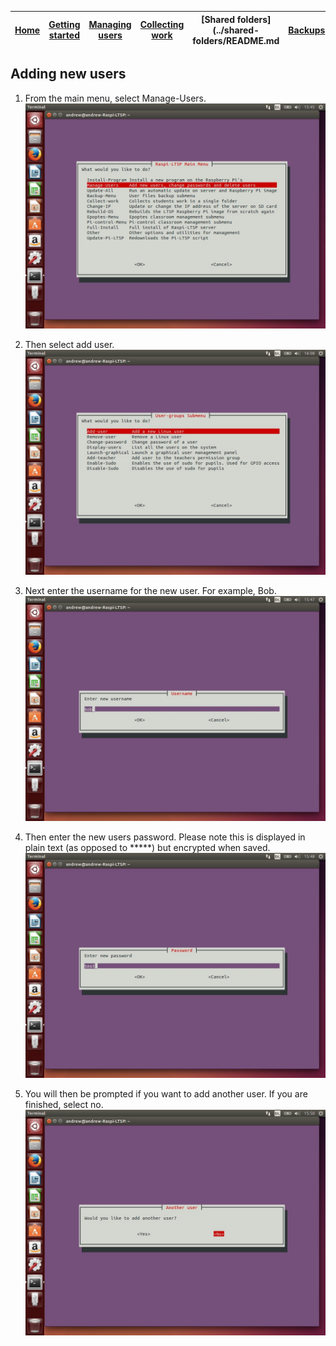 [Home](../README.md)    | [Getting started](../installation/getting-started.md)     | [Managing users](../manage-users/README.md) | [Collecting work](../collect-work.md) | [Shared folders](../shared-folders/README.md | [Backups](../backups/README.md) | [Advanced options](../advanced/README.md) 
| :-----------: |:-------------:| :-----:| :-----:| :-----:| :-----:| :-----:| 


Adding new users
----

1.  From the main menu, select Manage-Users.
    ![](../images/image41.jpeg)

2.  Then select add user. ![](../images/image42.jpeg)

3.  Next enter the username for the new user. For example, Bob.
    ![](../images/image43.jpeg)

4.  Then enter the new users password. Please note this is displayed in
    plain text (as opposed to \*\*\*\*\*) but encrypted when saved.
    ![](../images/image44.jpeg)

5.  You will then be prompted if you want to add another user. If you
    are finished, select no. ![](../images/image45.jpeg)
